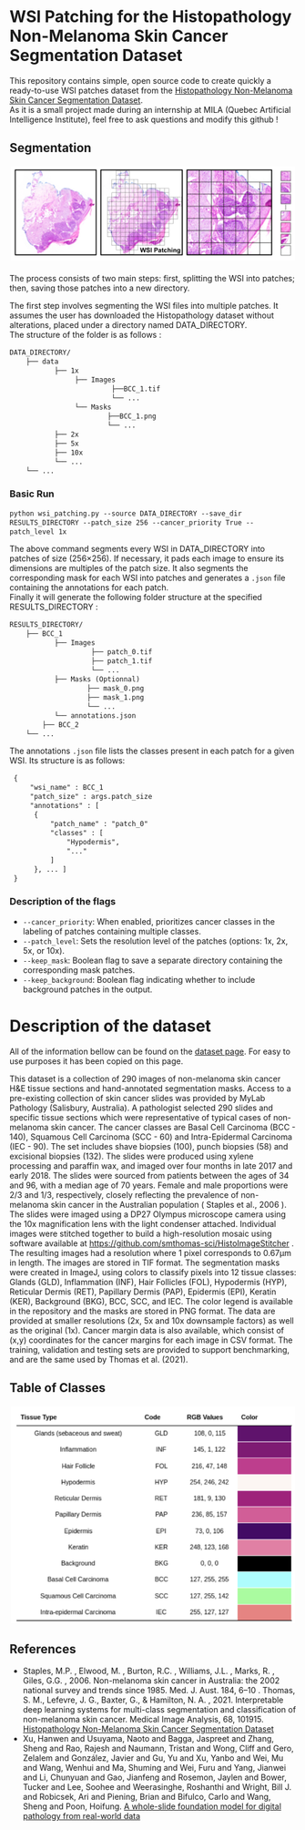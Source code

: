 # WSI Patching for the Histopathology Non-Melanoma Skin Cancer Segmentation Dataset
 
This repository contains simple, open source code to create quickly a ready-to-use WSI patches dataset from the [Histopathology Non-Melanoma Skin Cancer Segmentation Dataset](https://espace.library.uq.edu.au/view/UQ:8be4bd0).\
As it is a small project made during an internship at MILA (Quebec Artificial Intelligence Institute), feel free to ask questions and modify this github !

## Segmentation
<div align="center" style="margin-top:20px; margin-bottom:20px;">
      <img src="images/segmentation.png" alt="Segmentation" width="500">
      <p style="font-size:75%;"><em></em></p>
</div>
The process consists of two main steps: first, splitting the WSI into patches; then, saving those patches into a new directory. 

The first step involves segmenting the WSI files into multiple patches. It assumes the user has downloaded the Histopathology dataset without alterations, placed under a directory named DATA_DIRECTORY.\
The structure of the folder is as follows :
```
DATA_DIRECTORY/
	├── data 
           ├── 1x
                ├── Images
                         ├──BCC_1.tif
                         └── ...
                └── Masks
                        ├──BCC_1.png 
                        └── ...
           ├── 2x
           ├── 5x
           ├── 10x
           └── ...
	└── ...
```
### Basic Run
```
python wsi_patching.py --source DATA_DIRECTORY --save_dir RESULTS_DIRECTORY --patch_size 256 --cancer_priority True --patch_level 1x
```
The above command segments every WSI in DATA_DIRECTORY into patches of size (256×256). If necessary, it pads each image to ensure its dimensions are multiples of the patch size. It also segments the corresponding mask for each WSI into patches and generates a `.json` file containing the annotations for each patch.\
Finally it will generate the following folder structure at the specified RESULTS_DIRECTORY :
```
RESULTS_DIRECTORY/
	├── BCC_1 
           ├── Images
                    ├── patch_0.tif
                    ├── patch_1.tif
                    └── ...
           ├── Masks (Optionnal)
                   ├── mask_0.png
                   ├── mask_1.png
                   └── ...
           └── annotations.json
        ├── BCC_2
	└── ...
```
The annotations `.json` file lists the classes present in each patch for a given WSI. Its structure is as follows:
```
 { 
     "wsi_name" : BCC_1
     "patch_size" : args.patch_size
     "annotations" : [
      { 
          "patch_name" : "patch_0"
          "classes" : [
              "Hypodermis",
              "..."
          ]
      }, ... ]
 }
```
### Description of the flags
- `--cancer_priority`: When enabled, prioritizes cancer classes in the labeling of patches containing multiple classes.
- `--patch_level`: Sets the resolution level of the patches (options: 1x, 2x, 5x, or 10x).
- `--keep_mask`: Boolean flag to save a separate directory containing the corresponding mask patches.
- `--keep_background`: Boolean flag indicating whether to include background patches in the output.
# Description of the dataset
All of the information bellow can be found on the [dataset page](https://espace.library.uq.edu.au/view/UQ:8be4bd0). For easy to use purposes it has been copied on this page.

This dataset is a collection of 290 images of non-melanoma skin cancer H&E tissue sections and hand-annotated segmentation masks. Access to a pre-existing collection of skin cancer slides was provided by MyLab Pathology (Salisbury, Australia). A pathologist selected 290 slides and specific tissue sections which were representative of typical cases of non-melanoma skin cancer. The cancer classes are Basal Cell Carcinoma (BCC - 140), Squamous Cell Carcinoma (SCC - 60) and Intra-Epidermal Carcinoma (IEC - 90). The set includes shave biopsies (100), punch biopsies (58) and excisional biopsies (132). The slides were produced using xylene processing and paraffin wax, and imaged over four months in late 2017 and early 2018. The slides were sourced from patients between the ages of 34 and 96, with a median age of 70 years. Female and male proportions were 2/3 and 1/3, respectively, closely reflecting the prevalence of non-melanoma skin cancer in the Australian population ( Staples et al., 2006 ). The slides were imaged using a DP27 Olympus microscope camera using the 10x magnification lens with the light condenser attached. Individual images were stitched together to build a high-resolution mosaic using software available at https://github.com/smthomas-sci/HistoImageStitcher . The resulting images had a resolution where 1 pixel corresponds to 0.67μm in length. The images are stored in TIF format. The segmentation masks were created in ImageJ, using colors to classify pixels into 12 tissue classes: Glands (GLD), Inflammation (INF), Hair Follicles (FOL), Hypodermis (HYP), Reticular Dermis (RET), Papillary Dermis (PAP), Epidermis (EPI), Keratin (KER), Background (BKG), BCC, SCC, and IEC. The color legend is available in the repository and the masks are stored in PNG format. The data are provided at smaller resolutions (2x, 5x and 10x downsample factors) as well as the original (1x). Cancer margin data is also available, which consist of (x,y) coordinates for the cancer margins for each image in CSV format. The training, validation and testing sets are provided to support benchmarking, and are the same used by Thomas et al. (2021). 

## Table of Classes
<div align="center" style="margin-top:20px; margin-bottom:20px;">
      <img src="images/classification.png" alt="Color Classification" width="500">
      <p style="font-size:75%;"><em></em></p>
</div>

## References

- Staples, M.P. , Elwood, M. , Burton, R.C. , Williams, J.L. , Marks, R. , Giles, G.G. , 2006. Non-melanoma skin cancer in Australia: the 2002 national survey and trends since 1985. Med. J. Aust. 184, 6–10 . Thomas, S. M., Lefevre, J. G., Baxter, G., & Hamilton, N. A. , 2021. Interpretable deep learning systems for multi-class segmentation and classification of non-melanoma skin cancer. Medical Image Analysis, 68, 101915. [Histopathology Non-Melanoma Skin Cancer Segmentation Dataset](https://espace.library.uq.edu.au/view/UQ:8be4bd0)
- Xu, Hanwen and Usuyama, Naoto and Bagga, Jaspreet and Zhang, Sheng and Rao, Rajesh and Naumann, Tristan and Wong, Cliff and Gero, Zelalem and González, Javier and Gu, Yu and Xu, Yanbo and Wei, Mu and Wang, Wenhui and Ma, Shuming and Wei, Furu and Yang, Jianwei and Li, Chunyuan and Gao, Jianfeng and Rosemon, Jaylen and Bower, Tucker and Lee, Soohee and Weerasinghe, Roshanthi and Wright, Bill J. and Robicsek, Ari and Piening, Brian and Bifulco, Carlo and Wang, Sheng and Poon, Hoifung. [A whole-slide foundation model for digital pathology from real-world data](https://github.com/prov-gigapath/prov-gigapath)
